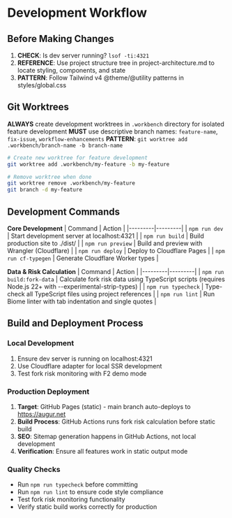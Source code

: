 # Development Workflow

## Before Making Changes
1. **CHECK**: Is dev server running? `lsof -ti:4321`
2. **REFERENCE**: Use project structure tree in project-architecture.md to locate styling, components, and state
3. **PATTERN**: Follow Tailwind v4 @theme/@utility patterns in styles/global.css

## Git Worktrees
**ALWAYS** create development worktrees in `.workbench` directory for isolated feature development
**MUST** use descriptive branch names: `feature-name`, `fix-issue`, `workflow-enhancements`
**PATTERN**: `git worktree add .workbench/branch-name -b branch-name`

```bash
# Create new worktree for feature development
git worktree add .workbench/my-feature -b my-feature

# Remove worktree when done
git worktree remove .workbench/my-feature
git branch -d my-feature
```

## Development Commands

**Core Development**
| Command | Action |
|---------|---------|
| `npm run dev` | Start development server at localhost:4321 |
| `npm run build` | Build production site to ./dist/ |
| `npm run preview` | Build and preview with Wrangler (Cloudflare) |
| `npm run deploy` | Deploy to Cloudflare Pages |
| `npm run cf-typegen` | Generate Cloudflare Worker types |

**Data & Risk Calculation**
| Command | Action |
|---------|---------|
| `npm run build:fork-data` | Calculate fork risk data using TypeScript scripts (requires Node.js 22+ with --experimental-strip-types) |
| `npm run typecheck` | Type-check all TypeScript files using project references |
| `npm run lint` | Run Biome linter with tab indentation and single quotes |

## Build and Deployment Process

### Local Development
1. Ensure dev server is running on localhost:4321
2. Use Cloudflare adapter for local SSR development
3. Test fork risk monitoring with F2 demo mode

### Production Deployment
1. **Target**: GitHub Pages (static) - main branch auto-deploys to https://augur.net
2. **Build Process**: GitHub Actions runs fork risk calculation before static build
3. **SEO**: Sitemap generation happens in GitHub Actions, not local development
4. **Verification**: Ensure all features work in static output mode

### Quality Checks
- Run `npm run typecheck` before committing
- Run `npm run lint` to ensure code style compliance
- Test fork risk monitoring functionality
- Verify static build works correctly for production